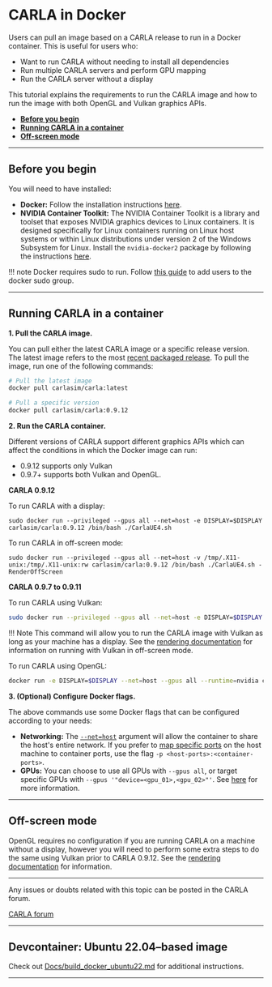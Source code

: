 # CARLA in Docker

Users can pull an image based on a CARLA release to run in a Docker container. This is useful for users who:

- Want to run CARLA without needing to install all dependencies
- Run multiple CARLA servers and perform GPU mapping
- Run the CARLA server without a display

This tutorial explains the requirements to run the CARLA image and how to run the image with both OpenGL and Vulkan graphics APIs.

- [__Before you begin__](#before-you-begin)
- [__Running CARLA in a container__](#running-carla-in-a-container)
- [__Off-screen mode__](#off-screen-mode)

---
## Before you begin

You will need to have installed:

- __Docker:__ Follow the installation instructions [here](https://docs.docker.com/engine/install/).
- __NVIDIA Container Toolkit:__ The NVIDIA Container Toolkit is a library and toolset that exposes NVIDIA graphics devices to Linux containers. It is designed specifically for Linux containers running on Linux host systems or within Linux distributions under version 2 of the Windows Subsystem for Linux. Install the `nvidia-docker2` package by following the instructions [here](https://docs.nvidia.com/datacenter/cloud-native/container-toolkit/install-guide.html#installation-guide).

!!! note
    Docker requires sudo to run. Follow [this guide](https://docs.docker.com/install/linux/linux-postinstall/) to add users to the docker sudo group.

---
## Running CARLA in a container

__1. Pull the CARLA image.__

You can pull either the latest CARLA image or a specific release version. The latest image refers to the most [recent packaged release](https://github.com/carla-simulator/carla/releases). To pull the image, run one of the following commands:

```sh
# Pull the latest image
docker pull carlasim/carla:latest

# Pull a specific version
docker pull carlasim/carla:0.9.12
```

__2. Run the CARLA container.__

Different versions of CARLA support different graphics APIs which can affect the conditions in which the Docker image can run:

- 0.9.12 supports only Vulkan
- 0.9.7+ supports both Vulkan and OpenGL.


__CARLA 0.9.12__

To run CARLA with a display:

```
sudo docker run --privileged --gpus all --net=host -e DISPLAY=$DISPLAY carlasim/carla:0.9.12 /bin/bash ./CarlaUE4.sh
```

To run CARLA in off-screen mode:

```
sudo docker run --privileged --gpus all --net=host -v /tmp/.X11-unix:/tmp/.X11-unix:rw carlasim/carla:0.9.12 /bin/bash ./CarlaUE4.sh -RenderOffScreen
```

__CARLA 0.9.7 to 0.9.11__

To run CARLA using Vulkan:

```sh
sudo docker run --privileged --gpus all --net=host -e DISPLAY=$DISPLAY -e SDL_VIDEODRIVER=x11 -v /tmp/.X11-unix:/tmp/.X11-unix:rw carlasim/carla:0.9.11 /bin/bash ./CarlaUE4.sh -vulkan <-additonal-carla-flags>
```

!!! Note
    This command will allow you to run the CARLA image with Vulkan as long as your machine has a display. See the [rendering documentation](adv_rendering_options.md#off-screen-mode) for information on running with Vulkan in off-screen mode.

To run CARLA using OpenGL:

```sh
docker run -e DISPLAY=$DISPLAY --net=host --gpus all --runtime=nvidia carlasim/carla:<version> /bin/bash CarlaUE4.sh -opengl <-additonal-carla-flags>
```

__3. (Optional) Configure Docker flags.__

The above commands use some Docker flags that can be configured according to your needs:

- __Networking:__ The [`--net=host`](https://docs.docker.com/engine/reference/run/#network-settings) argument will allow the container to share the host's entire network. If you prefer to [map specific ports](https://docs.docker.com/engine/reference/run/#expose-incoming-ports) on the host machine to container ports, use the flag `-p <host-ports>:<container-ports>`.
- __GPUs:__ You can choose to use all GPUs with `--gpus all`, or target specific GPUs with `--gpus '"device=<gpu_01>,<gpu_02>"'`. See [here](https://docs.docker.com/config/containers/resource_constraints/#gpu) for more information.

---

## Off-screen mode

OpenGL requires no configuration if you are running CARLA on a machine without a display, however you will need to perform some extra steps to do the same using Vulkan prior to CARLA 0.9.12. See the [rendering documentation](adv_rendering_options.md#off-screen-mode) for information.

---

Any issues or doubts related with this topic can be posted in the CARLA forum.

<div class="build-buttons">
<p>
<a href="https://github.com/carla-simulator/carla/discussions/" target="_blank" class="btn btn-neutral" title="Go to the CARLA forum">
CARLA forum</a>
</p>
</div>

---

## Devcontainer: Ubuntu 22.04–based image 
Check out [Docs/build_docker_ubuntu22.md](./build_docker_ubuntu22.md) for additional instructions.

---
